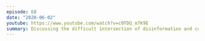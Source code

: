 ```yaml
---
episode: 68
date: "2020-06-02"
youtube: https://www.youtube.com/watch?v=c0TDQ_m7K9E
summary: Discussing the difficult intersection of disinformation and content moderation
---
```

